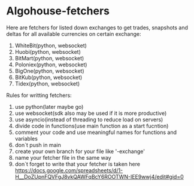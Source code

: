 # Algohouse-fetchers

Here are fetchers for listed down exchanges to get trades, snapshots and deltas for all available currencies on certain exchange:
 1. WhiteBit(python, websocket)
 2. Huobi(python, websocket)
 3. BitMart(python, websocket)
 4. Poloniex(python, websocket)
 5. BigOne(python, websocket)
 6. BitKub(python, websocket)
 7. Tidex(python, websocket)
 
Rules for writting fetchers:
  1. use python(later maybe go)
  2. use websocket(sdk also may be used if it is more productive)
  3. use asyncio(instead of threading to reduce load on servers)
  4. divide code in functions(use main function as a start fucntion)
  5. comment your code and use meaningful names for functions and variables
  6. don`t push in main
  7. create your own branch for your file like '<your exchange name>-exchange'
  8. name your fetcher file in the same way
  9. don`t forget to write that your fetcher is taken here https://docs.google.com/spreadsheets/d/1-H__DoZUpnFQVFgJ8vkQAWFqBcY6ROOTWN-IEE9wwj4/edit#gid=0
 
